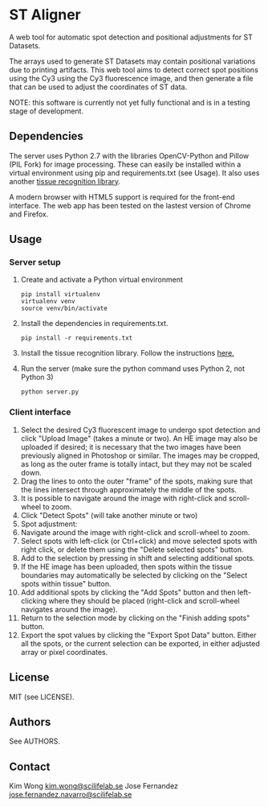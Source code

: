 # ST Aligner

A web tool for automatic spot detection and positional adjustments for ST Datasets. 

The arrays used to generate ST Datasets may contain positional variations due to printing artifacts. This web tool aims to detect correct spot positions using the Cy3 using the Cy3 fluorescence image, and then generate a file that can be used to adjust the coordinates of ST data.

NOTE: this software is currently not yet fully functional and is in a testing stage of development. 

## Dependencies
The server uses Python 2.7 with the libraries OpenCV-Python and Pillow (PIL Fork) for image processing. These can easily be installed within a virtual environment using pip and requirements.txt (see Usage).
It also uses another [tissue recognition library](https://github.com/ludvb/tissue_recognition). 

A modern browser with HTML5 support is required for the front-end interface. The web app has been tested on the lastest version of Chrome and Firefox.

## Usage
### Server setup
1. Create and activate a Python virtual environment 

    ```
    pip install virtualenv
    virtualenv venv
    source venv/bin/activate
    ```
    
2. Install the dependencies in requirements.txt.

    ```
    pip install -r requirements.txt
    ```

3. Install the tissue recognition library. Follow the instructions [here.](https://github.com/ludvb/tissue_recognition)

4. Run the server (make sure the python command uses Python 2, not Python 3)

    ```
    python server.py
    ```

### Client interface
1. Select the desired Cy3 fluorescent image to undergo spot detection and click "Upload Image" (takes a minute or two). An HE image may also be uploaded if desired; it is necessary that the two images have been previously aligned in Photoshop or similar. The images may be cropped, as long as the outer frame is totally intact, but they may not be scaled down.
2. Drag the lines to onto the outer "frame" of the spots, making sure that the lines intersect through approximately the middle of the spots.
  1. It is possible to navigate around the image with right-click and scroll-wheel to zoom.
3. Click "Detect Spots" (will take another minute or two)
4. Spot adjustment:
  1. Navigate around the image with right-click and scroll-wheel to zoom.
  2. Select spots with left-click (or Ctrl+click) and move selected spots with right click, or delete them using the "Delete selected spots" button.
  3. Add to the selection by pressing in shift and selecting additional spots.
  4. If the HE image has been uploaded, then spots within the tissue boundaries may automatically be selected by clicking on the "Select spots within tissue" button.
  4. Add additional spots by clicking the "Add Spots" button and then left-clicking where they should be placed (right-click and scroll-wheel navigates around the image).
  5. Return to the selection mode by clicking on the "Finish adding spots" button.
5. Export the spot values by clicking the "Export Spot Data" button. Either all the spots, or the current selection can be exported, in either adjusted array or pixel coordinates.

## License
MIT (see LICENSE).

## Authors
See AUTHORS. 

## Contact
Kim Wong <kim.wong@scilifelab.se>
Jose Fernandez <jose.fernandez.navarro@scilifelab.se>
